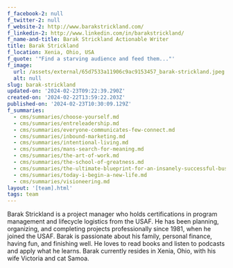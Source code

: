 ```yaml
---
f_facebook-2: null
f_twitter-2: null
f_website-2: http://www.barakstrickland.com/
f_linkedin-2: http://www.linkedin.com/in/barakstrickland/
f_name-and-title: Barak Strickland Actionable Writer
title: Barak Strickland
f_location: Xenia, Ohio, USA
f_quote: '"Find a starving audience and feed them..."'
f_image:
  url: /assets/external/65d7533a11906c9ac9153457_barak-strickland.jpeg
  alt: null
slug: barak-strickland
updated-on: '2024-02-23T09:22:39.290Z'
created-on: '2024-02-22T13:59:22.203Z'
published-on: '2024-02-23T10:30:09.129Z'
f_summaries:
  - cms/summaries/choose-yourself.md
  - cms/summaries/entreleadership.md
  - cms/summaries/everyone-communicates-few-connect.md
  - cms/summaries/inbound-marketing.md
  - cms/summaries/intentional-living.md
  - cms/summaries/mans-search-for-meaning.md
  - cms/summaries/the-art-of-work.md
  - cms/summaries/the-school-of-greatness.md
  - cms/summaries/the-ultimate-blueprint-for-an-insanely-successful-business.md
  - cms/summaries/today-i-begin-a-new-life.md
  - cms/summaries/visioneering.md
layout: '[team].html'
tags: team
---
```


Barak Strickland is a project manager who holds certifications in program management and lifecycle logistics from the USAF. He has been planning, organizing, and completing projects professionally since 1981, when he joined the USAF. Barak is passionate about his family, personal finance, having fun, and finishing well. He loves to read books and listen to podcasts and apply what he learns. Barak currently resides in Xenia, Ohio, with his wife Victoria and cat Samoa.
